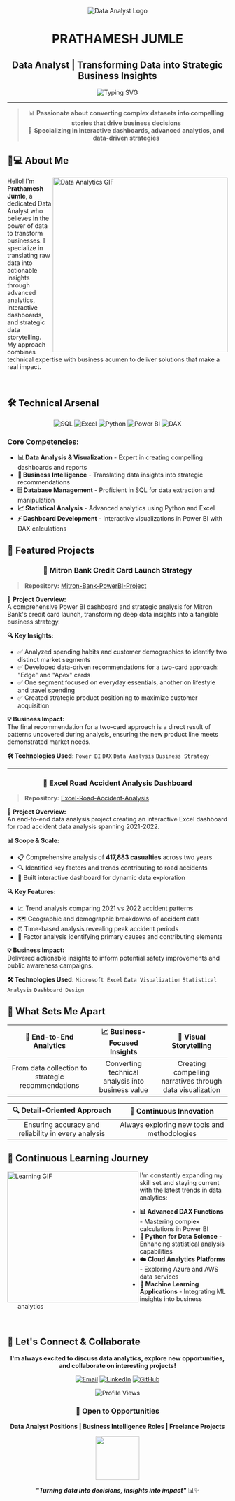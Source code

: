 <div align="center">

![Data Analyst Logo](data_analyst_logo.png)

# **PRATHAMESH JUMLE**
## Data Analyst | Transforming Data into Strategic Business Insights

<img src="https://readme-typing-svg.herokuapp.com?font=Fira+Code&size=22&duration=3000&pause=1000&color=2E96F7&center=true&vCenter=true&width=600&lines=📊+Passionate+Data+Storyteller;🚀+Business+Intelligence+Expert;💡+Turning+Data+into+Decisions;🎯+Advanced+Analytics+Specialist" alt="Typing SVG" />

</div>

---

<div align="center">

> 📊 **Passionate about converting complex datasets into compelling stories that drive business decisions**  
> 🚀 **Specializing in interactive dashboards, advanced analytics, and data-driven strategies**

</div>

## 👨💻 **About Me**

<img align="right" alt="Data Analytics GIF" width="400" src="https://cdn.dribbble.com/users/1162077/screenshots/3848914/programmer.gif">

Hello! I'm **Prathamesh Jumle**, a dedicated Data Analyst who believes in the power of data to transform businesses. I specialize in translating raw data into actionable insights through advanced analytics, interactive dashboards, and strategic data storytelling. My approach combines technical expertise with business acumen to deliver solutions that make a real impact.

<br clear="right"/>

## 🛠️ **Technical Arsenal**

<div align="center">

![SQL](https://img.shields.io/badge/SQL-336791?style=for-the-badge&logo=postgresql&logoColor=white)
![Excel](https://img.shields.io/badge/Excel-217346?style=for-the-badge&logo=microsoft-excel&logoColor=white)
![Python](https://img.shields.io/badge/Python-3776AB?style=for-the-badge&logo=python&logoColor=white)
![Power BI](https://img.shields.io/badge/Power%20BI-F2C811?style=for-the-badge&logo=powerbi&logoColor=black)
![DAX](https://img.shields.io/badge/DAX-FF6B00?style=for-the-badge&logo=dax&logoColor=white)

</div>

### **Core Competencies:**
- **📊 Data Analysis & Visualization** - Expert in creating compelling dashboards and reports
- **🧠 Business Intelligence** - Translating data insights into strategic recommendations  
- **🗄️ Database Management** - Proficient in SQL for data extraction and manipulation
- **📈 Statistical Analysis** - Advanced analytics using Python and Excel
- **⚡ Dashboard Development** - Interactive visualizations in Power BI with DAX calculations

## 🚀 **Featured Projects**

<div align="center">

### 🏦 **Mitron Bank Credit Card Launch Strategy**

</div>

> **Repository:** [Mitron-Bank-PowerBI-Project](https://github.com/prathameshjumle/Mitron-Bank-PowerBI-Project)

**🎯 Project Overview:**  
A comprehensive Power BI dashboard and strategic analysis for Mitron Bank's credit card launch, transforming deep data insights into a tangible business strategy.

**🔍 Key Insights:**
- ✅ Analyzed spending habits and customer demographics to identify two distinct market segments
- ✅ Developed data-driven recommendations for a two-card approach: "Edge" and "Apex" cards
- ✅ One segment focused on everyday essentials, another on lifestyle and travel spending
- ✅ Created strategic product positioning to maximize customer acquisition

**💡 Business Impact:**  
The final recommendation for a two-card approach is a direct result of patterns uncovered during analysis, ensuring the new product line meets demonstrated market needs.

**🛠️ Technologies Used:** `Power BI` `DAX` `Data Analysis` `Business Strategy`

---

<div align="center">

### 🚗 **Excel Road Accident Analysis Dashboard**

</div>

> **Repository:** [Excel-Road-Accident-Analysis](https://github.com/prathameshjumle/Excel-Road-Accident-Analysis)

**🎯 Project Overview:**  
An end-to-end data analysis project creating an interactive Excel dashboard for road accident data analysis spanning 2021-2022.

**📊 Scope & Scale:**
- 📋 Comprehensive analysis of **417,883 casualties** across two years
- 🔍 Identified key factors and trends contributing to road accidents
- 📱 Built interactive dashboard for dynamic data exploration

**🔍 Key Features:**
- 📈 Trend analysis comparing 2021 vs 2022 accident patterns
- 🗺️ Geographic and demographic breakdowns of accident data
- ⏰ Time-based analysis revealing peak accident periods
- 🔬 Factor analysis identifying primary causes and contributing elements

**💡 Business Impact:**  
Delivered actionable insights to inform potential safety improvements and public awareness campaigns.

**🛠️ Technologies Used:** `Microsoft Excel` `Data Visualization` `Statistical Analysis` `Dashboard Design`

## 🎯 **What Sets Me Apart**

<div align="center">

| 🔄 **End-to-End Analytics** | 📈 **Business-Focused Insights** | 🎨 **Visual Storytelling** |
|:---:|:---:|:---:|
| From data collection to strategic recommendations | Converting technical analysis into business value | Creating compelling narratives through data visualization |

| 🔍 **Detail-Oriented Approach** | 🚀 **Continuous Innovation** |
|:---:|:---:|
| Ensuring accuracy and reliability in every analysis | Always exploring new tools and methodologies |

</div>

## 🌱 **Continuous Learning Journey**

<img align="left" alt="Learning GIF" width="300" src="https://media.giphy.com/media/L8K62iTDkzGX6/giphy.gif">

I'm constantly expanding my skill set and staying current with the latest trends in data analytics:

- **📊 Advanced DAX Functions** - Mastering complex calculations in Power BI
- **🐍 Python for Data Science** - Enhancing statistical analysis capabilities  
- **☁️ Cloud Analytics Platforms** - Exploring Azure and AWS data services
- **🤖 Machine Learning Applications** - Integrating ML insights into business analytics

<br clear="left"/>

## 🤝 **Let's Connect & Collaborate**

<div align="center">

**I'm always excited to discuss data analytics, explore new opportunities, and collaborate on interesting projects!**

[![Email](https://img.shields.io/badge/Email-D14836?style=for-the-badge&logo=gmail&logoColor=white)](mailto:pjumale07@gmail.com)
[![LinkedIn](https://img.shields.io/badge/LinkedIn-0077B5?style=for-the-badge&logo=linkedin&logoColor=white)](https://www.linkedin.com/in/prathamesh-jumle-1ba156208/)
[![GitHub](https://img.shields.io/badge/GitHub-100000?style=for-the-badge&logo=github&logoColor=white)](https://github.com/prathameshjumle)

<img src="https://komarev.com/ghpvc/?username=prathameshjumle&style=for-the-badge&color=blue" alt="Profile Views" />

### 💼 **Open to Opportunities**
**Data Analyst Positions | Business Intelligence Roles | Freelance Projects**

<img src="https://media.giphy.com/media/M9gbBd9nbDrOTu1Mqx/giphy.gif" width="100">

***"Turning data into decisions, insights into impact"*** 📊✨

</div>
